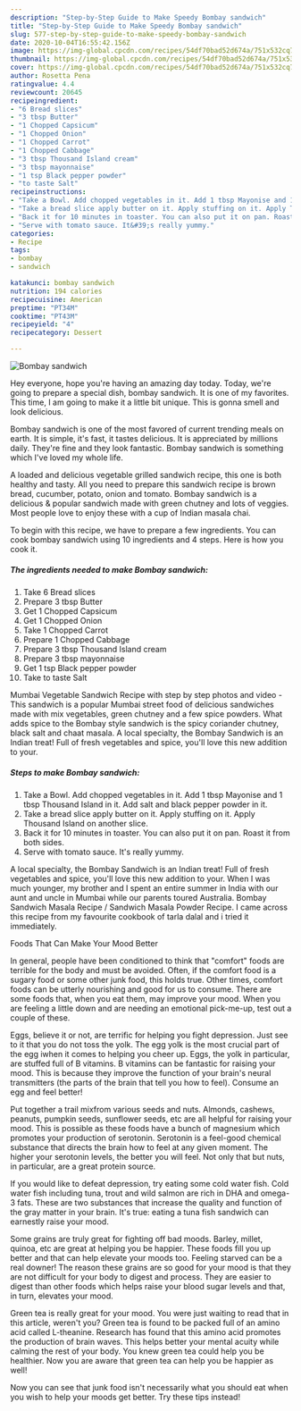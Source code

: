 ```yaml
---
description: "Step-by-Step Guide to Make Speedy Bombay sandwich"
title: "Step-by-Step Guide to Make Speedy Bombay sandwich"
slug: 577-step-by-step-guide-to-make-speedy-bombay-sandwich
date: 2020-10-04T16:55:42.156Z
image: https://img-global.cpcdn.com/recipes/54df70bad52d674a/751x532cq70/bombay-sandwich-recipe-main-photo.jpg
thumbnail: https://img-global.cpcdn.com/recipes/54df70bad52d674a/751x532cq70/bombay-sandwich-recipe-main-photo.jpg
cover: https://img-global.cpcdn.com/recipes/54df70bad52d674a/751x532cq70/bombay-sandwich-recipe-main-photo.jpg
author: Rosetta Pena
ratingvalue: 4.4
reviewcount: 20645
recipeingredient:
- "6 Bread slices"
- "3 tbsp Butter"
- "1 Chopped Capsicum"
- "1 Chopped Onion"
- "1 Chopped Carrot"
- "1 Chopped Cabbage"
- "3 tbsp Thousand Island cream"
- "3 tbsp mayonnaise"
- "1 tsp Black pepper powder"
- "to taste Salt"
recipeinstructions:
- "Take a Bowl. Add chopped vegetables in it. Add 1 tbsp Mayonise and 1 tbsp Thousand Island in it. Add salt and black pepper powder in it."
- "Take a bread slice apply butter on it. Apply stuffing on it. Apply Thousand Island on another slice."
- "Back it for 10 minutes in toaster. You can also put it on pan. Roast it from both sides."
- "Serve with tomato sauce. It&#39;s really yummy."
categories:
- Recipe
tags:
- bombay
- sandwich

katakunci: bombay sandwich 
nutrition: 194 calories
recipecuisine: American
preptime: "PT34M"
cooktime: "PT43M"
recipeyield: "4"
recipecategory: Dessert

---
```



![Bombay sandwich](https://img-global.cpcdn.com/recipes/54df70bad52d674a/751x532cq70/bombay-sandwich-recipe-main-photo.jpg)

Hey everyone, hope you're having an amazing day today. Today, we're going to prepare a special dish, bombay sandwich. It is one of my favorites. This time, I am going to make it a little bit unique. This is gonna smell and look delicious.

Bombay sandwich is one of the most favored of current trending meals on earth. It is simple, it's fast, it tastes delicious. It is appreciated by millions daily. They're fine and they look fantastic. Bombay sandwich is something which I've loved my whole life.

A loaded and delicious vegetable grilled sandwich recipe, this one is both healthy and tasty. All you need to prepare this sandwich recipe is brown bread, cucumber, potato, onion and tomato. Bombay sandwich is a delicious &amp; popular sandwich made with green chutney and lots of veggies. Most people love to enjoy these with a cup of Indian masala chai.


To begin with this recipe, we have to prepare a few ingredients. You can cook bombay sandwich using 10 ingredients and 4 steps. Here is how you cook it.

<!--inarticleads1-->

##### The ingredients needed to make Bombay sandwich:

1. Take 6 Bread slices
1. Prepare 3 tbsp Butter
1. Get 1 Chopped Capsicum
1. Get 1 Chopped Onion
1. Take 1 Chopped Carrot
1. Prepare 1 Chopped Cabbage
1. Prepare 3 tbsp Thousand Island cream
1. Prepare 3 tbsp mayonnaise
1. Get 1 tsp Black pepper powder
1. Take to taste Salt


Mumbai Vegetable Sandwich Recipe with step by step photos and video - This sandwich is a popular Mumbai street food of delicious sandwiches made with mix vegetables, green chutney and a few spice powders. What adds spice to the Bombay style sandwich is the spicy coriander chutney, black salt and chaat masala. A local specialty, the Bombay Sandwich is an Indian treat! Full of fresh vegetables and spice, you&#39;ll love this new addition to your. 

<!--inarticleads2-->

##### Steps to make Bombay sandwich:

1. Take a Bowl. Add chopped vegetables in it. Add 1 tbsp Mayonise and 1 tbsp Thousand Island in it. Add salt and black pepper powder in it.
1. Take a bread slice apply butter on it. Apply stuffing on it. Apply Thousand Island on another slice.
1. Back it for 10 minutes in toaster. You can also put it on pan. Roast it from both sides.
1. Serve with tomato sauce. It&#39;s really yummy.


A local specialty, the Bombay Sandwich is an Indian treat! Full of fresh vegetables and spice, you&#39;ll love this new addition to your. When I was much younger, my brother and I spent an entire summer in India with our aunt and uncle in Mumbai while our parents toured Australia. Bombay Sandwich Masala Recipe / Sandwich Masala Powder Recipe. I came across this recipe from my favourite cookbook of tarla dalal and i tried it immediately. 

Foods That Can Make Your Mood Better


In general, people have been conditioned to think that "comfort" foods are terrible for the body and must be avoided. Often, if the comfort food is a sugary food or some other junk food, this holds true. Other times, comfort foods can be utterly nourishing and good for us to consume. There are some foods that, when you eat them, may improve your mood. When you are feeling a little down and are needing an emotional pick-me-up, test out a couple of these.

Eggs, believe it or not, are terrific for helping you fight depression. Just see to it that you do not toss the yolk. The egg yolk is the most crucial part of the egg iwhen it comes to helping you cheer up. Eggs, the yolk in particular, are stuffed full of B vitamins. B vitamins can be fantastic for raising your mood. This is because they improve the function of your brain's neural transmitters (the parts of the brain that tell you how to feel). Consume an egg and feel better!

Put together a trail mixfrom various seeds and nuts. Almonds, cashews, peanuts, pumpkin seeds, sunflower seeds, etc are all helpful for raising your mood. This is possible as these foods have a bunch of magnesium which promotes your production of serotonin. Serotonin is a feel-good chemical substance that directs the brain how to feel at any given moment. The higher your serotonin levels, the better you will feel. Not only that but nuts, in particular, are a great protein source.

If you would like to defeat depression, try eating some cold water fish. Cold water fish including tuna, trout and wild salmon are rich in DHA and omega-3 fats. These are two substances that increase the quality and function of the gray matter in your brain. It's true: eating a tuna fish sandwich can earnestly raise your mood. 

Some grains are truly great for fighting off bad moods. Barley, millet, quinoa, etc are great at helping you be happier. These foods fill you up better and that can help elevate your moods too. Feeling starved can be a real downer! The reason these grains are so good for your mood is that they are not difficult for your body to digest and process. They are easier to digest than other foods which helps raise your blood sugar levels and that, in turn, elevates your mood.

Green tea is really great for your mood. You were just waiting to read that in this article, weren't you? Green tea is found to be packed full of an amino acid called L-theanine. Research has found that this amino acid promotes the production of brain waves. This helps better your mental acuity while calming the rest of your body. You knew green tea could help you be healthier. Now you are aware that green tea can help you be happier as well!

Now you can see that junk food isn't necessarily what you should eat when you wish to help your moods get better. Try  these tips  instead!

